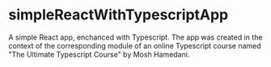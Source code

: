 # simpleReactWithTypescriptApp
A simple React app, enchanced with Typescript. 
The app was created in the context of the corresponding module of an online Typescript course named "The Ultimate Typescript Course" by Mosh Hamedani.
